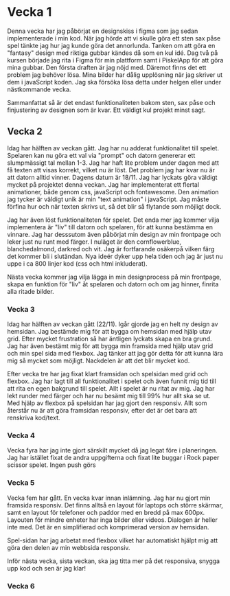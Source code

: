 # Vecka 1

Denna vecka har jag påbörjat en designskiss i figma som jag sedan implementerade i min kod. När jag hörde att vi skulle göra ett sten sax påse spel tänkte jag hur jag kunde göra det annorlunda. Tanken om att göra en "fantasy" design med riktiga gubbar kändes då som en kul idé. Dag två på kursen började jag rita i Figma för min plattform samt i PiskelApp för att göra mina gubbar. Den första draften är jag nöjd med. Däremot finns det ett problem jag behöver lösa. Mina bilder har dålig upplösning när jag skriver ut dem i javaScript koden. Jag ska försöka lösa detta under helgen eller under nästkommande vecka.

Sammanfattat så är det endast funktionaliteten bakom sten, sax påse och finjustering av designen som är kvar. Ett väldigt kul projekt minst sagt.

## Vecka 2

Idag har hälften av veckan gått. Jag har nu adderat funktionalitet till spelet. Spelaren kan nu göra ett val via "prompt" och datorn genererar ett slumpmässigt tal mellan 1-3. Jag har haft lite problem under dagen med att få texten att visas korrekt, vilket nu är löst. Det problem jag har kvar nu är att datorn alltid vinner. Dagens datum är 18/11. Jag har lyckats göra väldigt mycket på projektet denna veckan. Jag har implementerat ett flertal animationer, både genom css, javaScript och fontawesome. Den animation jag tycker är väldigt unik är min "text animation" i javaScript. Jag måste förfina hur och när texten skrivs ut, så det blir så flytande som möjligt dock.

Jag har även löst funktionaliteten för spelet. Det enda mer jag kommer vilja implementera är "liv" till datorn och spelaren, för att kunna bestämma en vinnare. Jag har desssutom även påbörjat min design av min frontpage och leker just nu runt med färger. I nuläget är den cornflowerblue, blanchedalmond, darkred och vit. Jag är fortfarande osäkerpå vilken färg det kommer bli i slutändan. Nya ideér dyker upp hela tiden och jag är just nu uppe i ca 800 linjer kod (css och html inkluderat).

Nästa vecka kommer jag vilja lägga in min designprocess på min frontpage, skapa en funktion för "liv" åt spelaren och datorn och om jag hinner, finrita alla ritade bilder.

### Vecka 3

Idag har hälften av veckan gått (22/11). Igår gjorde jag en helt ny design av hemsidan. Jag bestämde mig för att bygga om hemsidan med hjälp utav grid. Efter mycket frustration så har äntligen lyckats skapa en bra grund. Jag har även bestämt mig för att bygga min framsida med hjälp utav grid och min spel sida med flexbox. Jag tänker att jag gör detta för att kunna lära mig så mycket som möjligt. Nackdelen är att det blir mycket kod.

Efter vecka tre har jag fixat klart framsidan och spelsidan med grid och flexbox. Jag har lagt till all funktionalitet i spelet och även funnit mig tid till att rita en egen bakgrund till spelet. Allt i spelet är nu ritat av mig. Jag har lekt runder med färger och har nu besämt mig till 99% hur allt ska se ut. Med hjälp av flexbox på spelsidan har jag gjort den responsiv. Allt som återstår nu är att göra framsidan responsiv, efter det är det bara att renskriva kod/text.

### Vecka 4

Vecka fyra har jag inte gjort särskilt mycket då jag legat före i planeringen. Jag har istället fixat de andra uppgifterna och fixat lite buggar i Rock paper scissor spelet. Ingen push görs

### Vecka 5

Vecka fem har gått. En vecka kvar innan inlämning. Jag har nu gjort min framsida responsiv. Det finns alltså en layout för laptops och större skärmar, samt en layout för telefoner och paddor med en bredd på max 600px. Layouten för mindre enheter har inga bilder eller videos. Dialogen är heller inte med. Det är en simplifierad och komprimerad version av hemsidan.

Spel-sidan har jag arbetat med flexbox vilket har automatiskt hjälpt mig att göra den delen av min webbsida responsiv.

Inför nästa vecka, sista veckan, ska jag titta mer på det responsiva, snygga upp kod och sen är jag klar!

### Vecka 6
